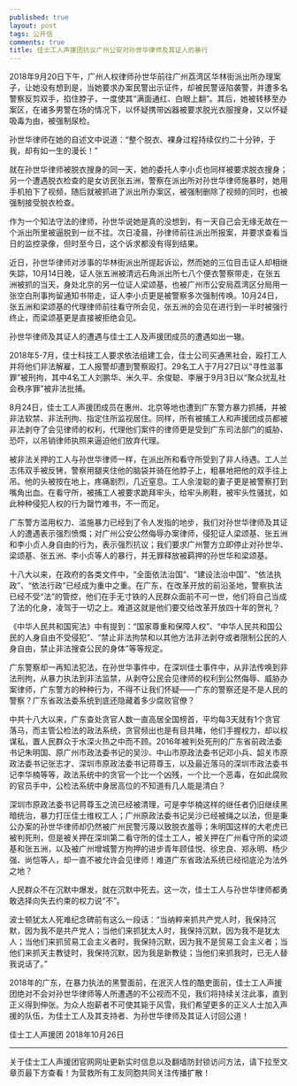 ```yaml
---
published: true
layout: post
tags: 公开信
comments: true
title: 佳士工人声援团抗议广州公安对孙世华律师及其证人的暴行
---
```


2018年9月20日下午，广州人权律师孙世华前往广州荔湾区华林街派出所办理案子，让她没有想到是，当她要求办案民警出示证件，却被民警诬陷袭警，并遭多名警察反剪双手，掐住脖子，一度使其“满面通红、白眼上翻”。其后，她被转移至办案区，在诸多男警在场的情况下，以怀疑携带凶器被要求脱光衣服搜身，又以怀疑吸毒为由，被强制尿检。

孙世华律师在她的自述文中说道：“整个脱衣、裸身过程持续仅约二十分钟，于我，却有如一生的漫长！”

就在孙世华律师被脱衣搜身的同一天，她的委托人李小贞也同样被要求脱衣搜身；另一个遭遇脱衣检查的是女访民张五洲，警察在派出所对孙世华律师施暴时，她用手机拍下了视频，随后就被抓进了派出所办案区，被强制删除了视频的同时，也被强制接受脱衣检查。

作为一个知法守法的律师，孙世华说她是真的没想到，有一天自己会无缘无故在一个派出所里被逼脱到一丝不挂。次日凌晨，孙律师前往派出所报案，并要求查看当日的监控录像，但时至今日，这个诉求都没有得到结果。

近日，孙世华律师对涉事的华林街派出所提起诉讼，然而她的三位目击证人却相继失踪，10月14日晚，证人张五洲被清远石角派出所七八个便衣警察带走，在张五洲被抓的当天，身处北京的另一位证人梁颂基，也被广州市公安局荔湾区分局用一张空白刑事拘留通知书带走，证人李小贞更是被警察多次强制传唤。10月24日，张五洲和梁颂基的代理律师前往看守所会见，张五洲的会见在进行到一半时被强行终止，而梁颂基更是直接被拒绝会见。

孙世华律师及其证人的遭遇与佳士工人及声援团成员的遭遇如出一辙。

2018年5-7月，佳士科技工人要求依法组建工会，佳士公司买通黑社会，殴打工人并将他们非法解雇，工人报警却遭到警察殴打。29名工人于7月27日以“寻性滋事罪”被刑拘，其中4名工人刘鹏华、米久平、余俊聪、李展于9月3日以“聚众扰乱社会秩序罪”被非法批捕。

8月24日，佳士工人声援团成员在惠州、北京等地也遭到广东警方暴力抓捕，并被非法软禁、非法刑拘、指定住所监视居住。同样，所有被捕工人和声援团成员都被非法剥夺了会见律师的权利，代理他们案件的律师更是受到广东司法部门的威胁、恐吓，以吊销律师执照来逼迫他们放弃代理。

被非法关押的工人与孙世华律师一样，在派出所和看守所受到了非人待遇。工人兰志伟双手被反铐，警察用腿夹住他的脑袋并骑在他脖子上，粗暴地把他的双手往上吊。他的头被按在地上，疼痛剧烈，几近窒息。工人余浚聪的妻子更是被警察打到嘴角出血。在看守所，被捕工人被要求跪拜牢头，给牢头刷鞋，被牢头性骚扰，如此种种侵犯人权的行为罄竹难书，不一而足。

广东警方滥用权力、滥施暴力已经到了令人发指的地步，我们对孙世华律师及其证人的遭遇表示强烈愤慨；对广州公安公然侮辱办案律师，侵犯证人梁颂基、张五洲和李小贞人身自由的行为，表示强烈抗议；我们要求广州警方立即停止对孙世华、梁颂基、张五洲、李小贞等人的暴行，并无罪释放被羁押的孙世华和梁颂基。

十八大以来，在政府的各类文件中，“全面依法治国”、“建设法治中国”、“依法执政”、“依法行政”已经成为重中之重。在广东，在改革开放的前沿圣地，警察执法已经不受“法”的管控，他们在手无寸铁的人民群众面前不可一世，他们将自己当成了法的化身，凌驾于一切之上。难道这就是他们要交给改革开放四十年的贺礼？

《中华人民共和国宪法》中有提到：“国家尊重和保障人权”、“中华人民共和国公民的人身自由不受侵犯”、“禁止非法拘禁和以其他方法非法剥夺或者限制公民的人身自由，禁止非法搜查公民的身体”等等规定。

广东警察却一再知法犯法，在孙世华事件中，在深圳佳士事件中，从非法传唤到非法刑拘，从暴力执法到非法监禁，从剥夺公民会见律师的权利到公然侮辱、威胁办案律师，广东警方的种种行为，不得不让我们怀疑——广东的警察还是不是人民的警察？广东省政法委系统到底还隐藏着多少腐败官僚？

中共十八大以来，广东查处贪官人数一直高居全国榜首，平均每3天就有1个贪官落马，而主管公检法的政法系统，贪官频出也是有目共睹，他们手握权力，却以权谋私，置人民群众于水深火热之中而不顾。2016年被判处死刑的广东省前政法委书记朱明国、原广州市政法委书记的吴沙、中山市原政法委书记邓小兵、韶关市原政法委书记张志才、深圳市原政法委书记蒋尊玉，以及最近落马的深圳市政法委书记李华楠等等，政法系统中的贪官一个比一个凶残，一个比一个恶毒，在如此腐败的官员手中，公检法系统中身居高位的不知道有几人能是清白？

深圳市原政法委书记蒋尊玉之流已经被清理，可是李华楠这样的继任者仍旧继续黑暗统治，暴力打压佳士维权工人；广州原政法委书记吴沙已经被绳之以法，但是秉公办案的孙世华律师却仍然被广州民警污蔑以致脱衣羞辱；朱明国这样的大老虎已被判死刑，但是被关押在深圳第二看守所的佳士工人，被关押在广州看守所的梁颂基和张五洲，以及被广州增城警方拘押的进步青年顾佳悦、徐忠良、郑永明、杨少强、尚恺等人，却一直不被允许会见律师！难道广东省政法系统已经彻底沦为法外之地？

人民群众不在沉默中爆发，就在沉默中死去。这一次，佳士工人与孙世华律师都勇敢选择向失去约束的权力说“不”。

波士顿犹太人死难纪念碑前有这么一段话：“当纳粹来抓共产党人时，我保持沉默，因为我不是共产党人；当他们来抓犹太人时，我保持沉默，因为我不是犹太人；当他们来抓贸易工会主义者时，我保持沉默，因为我不是贸易工会主义者；当他们来抓天主教徒时，我保持沉默，因为我是新教徒；当他们来抓我时，已无人替我说话了。”

2018年的广东，在暴力执法的黑警面前，在泯灭人性的酷吏面前，佳士工人声援团绝对不会对孙世华律师等人所遭遇的不公视而不见，我们将持续关注此事，直到正义得到伸张。为众人抱薪者不可使其毙于风雪，我们希望更多的正义人士加入声援的队伍，为佳士工人及其支持者、为孙世华律师及其证人讨回公道！

佳士工人声援团
2018年10月26日

---
关于佳士工人声援团官网网址更新实时信息以及翻墙防封锁访问方法，请下拉至文章页最下方查看！为营救所有工友同胞共同关注传播扩散！
